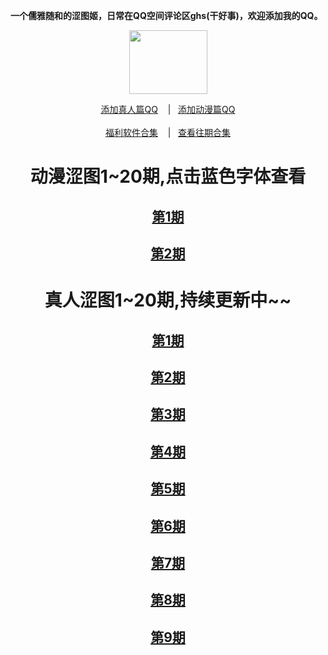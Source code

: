 <p><strong>一个儒雅随和的涩图姬，日常在QQ空间评论区ghs(干好事)，欢迎添加我的QQ。</strong></p>
<div align="center"><img src="https://wx3.sinaimg.cn/large/0076rN2Egy1ghg2q13tc5g303h02ut8z.gif" height="102" width="125"/></div>
<div align="center"><p><a href="https://qm.qq.com/cgi-bin/qm/qr?k=VHVfncJChRrSp_NGJrlJNgYpoaZ9ukMV
" rel="nofollow">添加真人篇QQ</a>&nbsp&nbsp&nbsp | &nbsp&nbsp;<a href="https://qm.qq.com/cgi-bin/qm/qr?k=m_LgW6KgED1aHePiscfi4DAD6KxDqSjy&noverify=0" rel="nofollow">添加动漫篇QQ</a><br/><br><a href="http://dwz.date/bPZc
">福利软件合集</a> &nbsp&nbsp&nbsp|&nbsp&nbsp;&nbsp<a href="https://github.com/Aomul/nai-nai/blob/master/%E5%BE%80%E4%B8%8B%E6%BB%91%E7%9C%8B%E5%BE%80%E6%9C%9F%E6%89%80%E6%9C%89%E5%90%88%E9%9B%86.md">查看往期合集</a></p></div>
<div align="center"<a href="" target="_blank">
<h1>动漫涩图1~20期,点击蓝色字体查看</h1>
<h2><a href="https://sharechain.qq.com/a00f3251106c9ce7970487bff5f028de">第1期</a></h3>
<h2><a href="https://sharechain.qq.com/98bc00e5a9ce88bbd03d5e36ad8b8136">第2期</a></h3>

<h1>真人涩图1~20期,持续更新中~~</h1>
<h2><a href="https://sharechain.qq.com/0d747f6b33450aed12d11441df6686f0">第1期</a></h3>
<h2><a href="https://sharechain.qq.com/38e9d60fbd25163c5d34590ccad575c9">第2期</a></h3>
<h2><a href="https://sharechain.qq.com/434fa7ef31028358732fc0631ebf5bab">第3期</a></h3>
<h2><a href="https://sharechain.qq.com/5d49e57716206c1dc3fa921b3c10d97c">第4期</a></h3>
<h2><a href="https://sharechain.qq.com/3c849fc177d378bd690cd796e713c271">第5期</a></h3>
<h2><a href="https://sharechain.qq.com/041da07ce73b26677e168738b4723409">第6期</a></h3>
<h2><a href="https://sharechain.qq.com/dde2d55e2d85ee871738bffbb06989d3">第7期</a></h3>
<h2><a href="https://sharechain.qq.com/68f125647471c7cd4eaa8805db55d7e7">第8期</a></h3>
<h2><a href="https://sharechain.qq.com/d985da621b3007950f856a4d1f76f790">第9期</a></h3>

